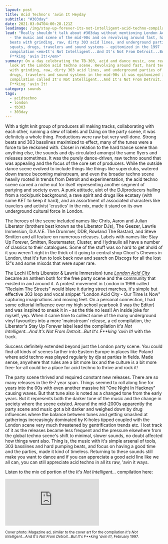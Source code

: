 ```yaml
---
layout: post
title: Acid Techno's 'avin It Heyday
subtitle: "#303day"
date: 2021-03-04T04:00:28.121Z
leadimage: /img/stay-up-forever-its-not-intelligent-acid-techno-compilation-ad-muzik021-february-1997-1796x1123-continuumizm-comp.jpg
lead: "Really shouldn't talk about #303day without mentioning London Acid Techno
  - the music and scene of the mid-90s and on revolving around fast, hard techno
  beats with grinding, raw, dirty 303 acid lines, and underground parties of
  squats, drugs, travelers and sound systems - epitomized in the 1997
  compilation <em>It's Not Intelligent...And It's Not From Detroit...But It's
  F**king 'avin It!</em>"
summary: On a day celebrating the TB-303, acid and dance music, one really must
  look at the London acid techno scene. Revolving around fast, hard techno beats
  with grinding, raw, dirty 303 acid lines, and underground parties of squats,
  drugs, travelers and sound systems in the mid-90s it was epitomized in a
  compilation called It's Not Intelligent...And It's Not From Detroit...But It's
  F**king 'avin It!
category: sounds
tags:
  - acidtechno
  - london
  - tb303
  - 303day
---
```

With a tight knit group of producers all making tracks, collaborating with each other, running a slew of labels and DJing on the party scene, it was definitely a whole thing. Productions were raw but very well done. Strong beats and 303 basslines maximized to effect, many of the tunes were a force to be reckoned with. Closer in relation to the hard trance scene than anything else, the sounds and djs circulated amongst the same flyers and releases sometimes. It was the purely dance-driven, raw techno sound that was appealing and the focus of the core set of producers. While the outside dance scene evolved to include things like things like superclubs, watered down trance becoming mainstream, and even the broader techno scene heavily rooted in trends from Detroit and experimentation, the acid techno scene carved a niche out for itself representing another segment of partying and society even. A punk attitude, alot of the DJ/producers hailing from a rock/punk background, a rave spirit and drugs like ecstasy (with some KET to keep it hard), and an assortment of associated characters like travelers and activist 'crusties' in the mix, made it stand on its own underground cultural force in London.

The heroes of the scene included names like Chris, Aaron and Julian Liberator (brothers best known as the Liberator DJs), The Geezer, Lawrie Immersion, D.A.V.E. The Drummer, DDR, Rowland The Bastard, and Steve Smitten and all feature on numerous releases. Labels with names like Stay Up Forever, Smitten, Routemaster, Cluster, and Hydraulix all have a number of classics to their catalogues. Some of the stuff was so hard to get ahold of it you weren't right in the thick of it going to central shop Choci's Chewns in London, that it's fun to look back now and search on Discogs for all the lost 12"s and some mixcds that were super rare.

The Lochi (Chris Liberator & Lawrie Immersion) tune *[London Acid City](https://www.youtube.com/watch?v=1UdfG8MhnxY)* became an anthem both for the free party scene and the community that existed in and around it. A protest movement in London in 1996 called "Reclaim The Streets" would blare it during street marches, it's simple but effective 303 loop and vocal snippet "London Acid City - Our Time Is Now" capturing imaginations and moving feet. On a personal connection, I had some editorial influence over my high school yearbook (I was the Editor) and was inspired to sneak it in - as the title no less!! An inside joke for myself, yep. When it came time to collect some of the many underground vinyl favourites into a more 'mainstream' release, a cd compilation, the Liberator's Stay Up Forever label lead the compilation *It's Not Intelligent...And It's Not From Detroit...But It's F\*\*king 'avin It!* with the track. 

Success definitely extended beyond just the London party scene. You could find all kinds of scenes farther into Eastern Europe in places like Poland where acid techno was played regularly by djs at parties in fields. Made sense, anywhere that rules are a bit more lax and the culture is a bit more free-for-all could be a place for acid techno to thrive and rock it!

The party scene thrived and required constant new releases. There are so many releases in the 6-7 year span. Things seemed to roll along fine for years into the 00s with even another massive hit "One Night In Hackney" causing waves. But that tune also is noted as a changed tone from the early years. But it represents both the darker tone of the music and the change in society where the scene existed. Around the mid-2000s apparently the party scene and music got a bit darker and weighed down by drug influences where the balance between tunes and getting smashed at gatherings increasingly dominated by K-holes tipped coupled with the London scene very much threatened by gentrification trends etc. I lost track of it as the releases became less frequent and the pressure elsewhere from the global techno scene's shift to minimal, slower sounds, no doubt affected how things went also. Thing is, the music with it's simple arsenal of tools, 303 basslines and hard pumping beats, and focus on having a good time and the parties, made it kind of timeless. Returning to these sounds still make you want to dance and if you can appreciate a good acid line like we all can, you can still appreciate acid techno in all its raw, 'avin it ways.

Listen to the mix cd portion of the *It's Not Intelligent...* compilation here:

<div class="embed-responsive embed-responsive-16by9">
  <iframe class="embed-responsive-item" src="https://www.youtube.com/embed/ukkAb4ZHz6g" frameborder="0" allow="accelerometer; autoplay; clipboard-write; encrypted-media; gyroscope; picture-in-picture" allowfullscreen></iframe>
</div>

<small class="text-secondary">Cover photo: Magazine ad, similar to the cover art for the compilation <em>It's Not Intelligent...And It's Not From Detroit...But It's F\*\*king 'avin It!</em>, February 1997.</small>